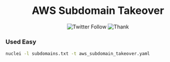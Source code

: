 
<h1 align="center">
AWS Subdomain Takeover
</h1>
<p align="center" >
<img alt="Twitter Follow" src="https://img.shields.io/twitter/follow/techghoshal?style=social">
 <img alt="Thank" src="https://img.shields.io/badge/Thanks-Nuclei-bl">
</p>


### Used Easy



```bash
nuclei -l subdomains.txt -t aws_subdomain_takeover.yaml
```
